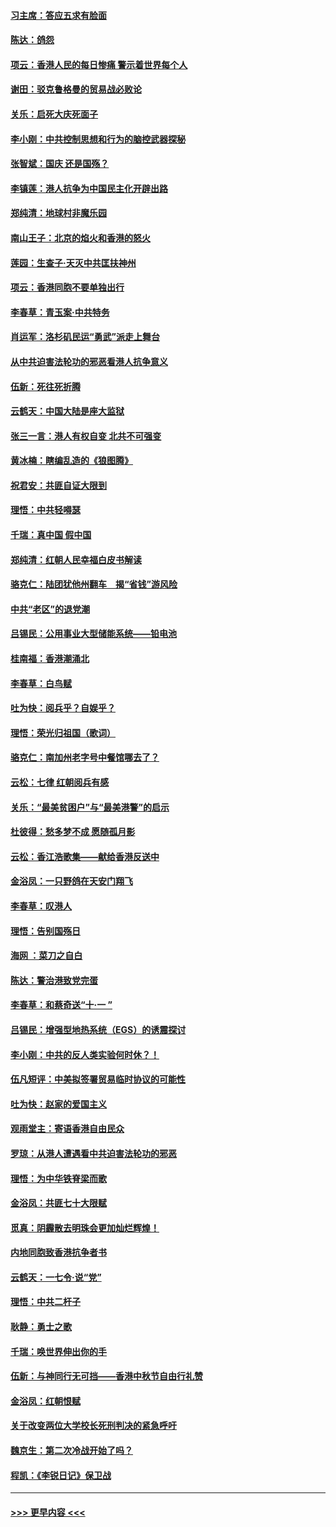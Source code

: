#### [习主席：答应五求有脸面](../pages/nsc993/n11563953.md?t=10030311) 
#### [陈达：鸽怨](../pages/nsc993/n11561879.md?t=10030311) 
#### [项云：香港人民的每日惨痛  警示着世界每个人](../pages/nsc993/n11559273.md?t=10030311) 
#### [谢田：驳克鲁格曼的贸易战必败论](../pages/nsc993/n11555840.md?t=10030311) 
#### [关乐：启死大庆死面子](../pages/nsc993/n11556823.md?t=10030311) 
#### [李小刚：中共控制思想和行为的脑控武器探秘](../pages/nsc993/n11556776.md?t=10030311) 
#### [张智斌：国庆  还是国殇？](../pages/nsc993/n11556617.md?t=10030311) 
#### [李镇莲：港人抗争为中国民主化开辟出路](../pages/nsc993/n11556570.md?t=10030311) 
#### [郑纯清：地球村非魔乐园](../pages/nsc993/n11555415.md?t=10030311) 
#### [南山王子：北京的焰火和香港的怒火](../pages/nsc993/n11555318.md?t=10030311) 
#### [莲园：生查子·天灭中共匡扶神州](../pages/nsc993/n11555302.md?t=10030311) 
#### [项云：香港同胞不要单独出行](../pages/nsc993/n11555276.md?t=10030311) 
#### [李春草：青玉案‧中共特务](../pages/nsc993/n11552356.md?t=10030311) 
#### [肖运军：洛杉矶民运“勇武”派走上舞台](../pages/nsc993/n11551595.md?t=10030311) 
#### [从中共迫害法轮功的邪恶看港人抗争意义](../pages/nsc993/n11540858.md?t=10030311) 
#### [伍新：死往死折腾](../pages/nsc993/n11550174.md?t=10030311) 
#### [云鹤天：中国大陆是座大监狱](../pages/nsc993/n11550155.md?t=10030311) 
#### [张三一言：港人有权自变 北共不可强变](../pages/nsc993/n11550132.md?t=10030311) 
#### [黄冰楠：瞎编乱造的《狼图腾》](../pages/nsc993/n11550082.md?t=10030311) 
#### [祝君安：共匪自证大限到](../pages/nsc993/n11550041.md?t=10030311) 
#### [理悟：中共轻嘚瑟](../pages/nsc993/n11547978.md?t=10030311) 
#### [千瑞：真中国 假中国](../pages/nsc993/n11547865.md?t=10030311) 
#### [郑纯清：红朝人民幸福白皮书解读](../pages/nsc993/n11547499.md?t=10030311) 
#### [骆克仁：陆团犹他州翻车　揭“省钱”游风险](../pages/nsc993/n11546977.md?t=10030311) 
#### [中共“老区”的退党潮](../pages/nsc993/n11545995.md?t=10030311) 
#### [吕锡民：公用事业大型储能系统——铅电池](../pages/nsc993/n11545701.md?t=10030311) 
#### [桂南福：香港潮涌北](../pages/nsc993/n11545682.md?t=10030311) 
#### [李春草：白鸟赋](../pages/nsc993/n11545663.md?t=10030311) 
#### [吐为快：阅兵乎？自娱乎？](../pages/nsc993/n11545625.md?t=10030311) 
#### [理悟：荣光归祖国（歌词）](../pages/nsc993/n11545616.md?t=10030311) 
#### [骆克仁：南加州老字号中餐馆哪去了？](../pages/nsc993/n11545120.md?t=10030311) 
#### [云松：七律 红朝阅兵有感](../pages/nsc993/n11542394.md?t=10030311) 
#### [关乐：“最美贫困户”与“最美港警”的启示](../pages/nsc993/n11542252.md?t=10030311) 
#### [杜彼得：愁多梦不成 愿随孤月影](../pages/nsc993/n11540296.md?t=10030311) 
#### [云松：香江浩歌集——献给香港反送中](../pages/nsc993/n11540149.md?t=10030311) 
#### [金浴凤：一只野鸽在天安门翔飞](../pages/nsc993/n11540280.md?t=10030311) 
#### [李春草：叹港人](../pages/nsc993/n11540119.md?t=10030311) 
#### [理悟：告别国殇日](../pages/nsc993/n11539610.md?t=10030311) 
#### [海网 ：菜刀之自白](../pages/nsc993/n11539597.md?t=10030311) 
#### [陈达：警治港致党完蛋](../pages/nsc993/n11538127.md?t=10030311) 
#### [李春草：和蔡奇送“十·一 ”](../pages/nsc993/n11537810.md?t=10030311) 
#### [吕锡民：增强型地热系统（EGS）的诱震探讨](../pages/nsc993/n11537765.md?t=10030311) 
#### [李小刚：中共的反人类实验何时休？！](../pages/nsc993/n11537669.md?t=10030311) 
#### [伍凡短评：中美拟签署贸易临时协议的可能性](../pages/nsc993/n11536773.md?t=10030311) 
#### [吐为快：赵家的爱国主义](../pages/nsc993/n11536750.md?t=10030311) 
#### [观雨堂主：寄语香港自由民众](../pages/nsc993/n11536735.md?t=10030311) 
#### [罗琼：从港人遭遇看中共迫害法轮功的邪恶](../pages/nsc993/n11507862.md?t=10030311) 
#### [理悟：为中华铁脊梁而歌](../pages/nsc993/n11534458.md?t=10030311) 
#### [金浴凤：共匪七十大限赋](../pages/nsc993/n11534434.md?t=10030311) 
#### [觅真：阴霾散去明珠会更加灿烂辉煌！](../pages/nsc993/n11531858.md?t=10030311) 
#### [内地同胞致香港抗争者书](../pages/nsc993/n11531645.md?t=10030311) 
#### [云鹤天：一七令‧说“党”](../pages/nsc993/n11529099.md?t=10030311) 
#### [理悟：中共二杆子](../pages/nsc993/n11529046.md?t=10030311) 
#### [耿静：勇士之歌](../pages/nsc993/n11527562.md?t=10030311) 
#### [千瑞：唤世界伸出你的手](../pages/nsc993/n11526942.md?t=10030311) 
#### [伍新：与神同行无可挡——香港中秋节自由行礼赞](../pages/nsc993/n11526801.md?t=10030311) 
#### [金浴凤：红朝恨赋](../pages/nsc993/n11524312.md?t=10030311) 
#### [关于改变两位大学校长死刑判决的紧急呼吁](../pages/nsc993/n11524103.md?t=10030311) 
#### [魏京生：第二次冷战开始了吗？](../pages/nsc993/n11524023.md?t=10030311) 
#### [程凯：《李锐日记》保卫战](../pages/nsc993/n11522922.md?t=10030311) 

----
#### [ >>> 更早内容 <<< ](../indexes/nsc993-earlier.md)
